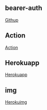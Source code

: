 ## bearer-auth

[Githup](https://github.com/AhmadAmaireh/bearer-auth)

## Action 

[Action](https://github.com/AhmadAmaireh/bearer-auth/actions)


## Herokuapp

[Herokuapp](https://ahmad-bearerauth.herokuapp.com/)

## img
[Herokuimg](./heroku.png)
